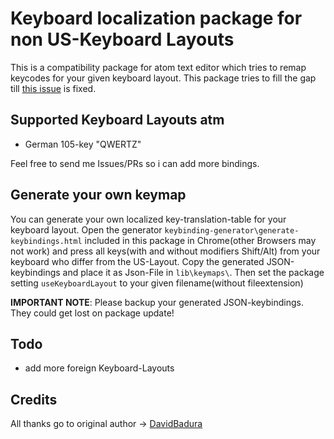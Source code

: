 # Keyboard localization package for non US-Keyboard Layouts
This is a compatibility package for atom text editor which tries to remap keycodes for your given keyboard layout.
This package tries to fill the gap till [this issue](https://github.com/atom/atom-keymap/issues/37) is fixed.

## Supported Keyboard Layouts atm
* German 105-key "QWERTZ"

Feel free to send me Issues/PRs so i can add more bindings.

## Generate your own keymap
You can generate your own localized key-translation-table for your keyboard layout.
Open the generator `keybinding-generator\generate-keybindings.html` included in this package in Chrome(other Browsers may not work) and press all keys(with and without modifiers Shift/Alt) from your keyboard who differ from the US-Layout. Copy the generated JSON-keybindings and place it as Json-File in `lib\keymaps\`.
Then set the package setting `useKeyboardLayout` to your given filename(without fileextension)

__IMPORTANT NOTE__: Please backup your generated JSON-keybindings. They could get lost on package update!

## Todo
* add more foreign Keyboard-Layouts

## Credits
All thanks go to original author -> [DavidBadura](https://github.com/DavidBadura)
